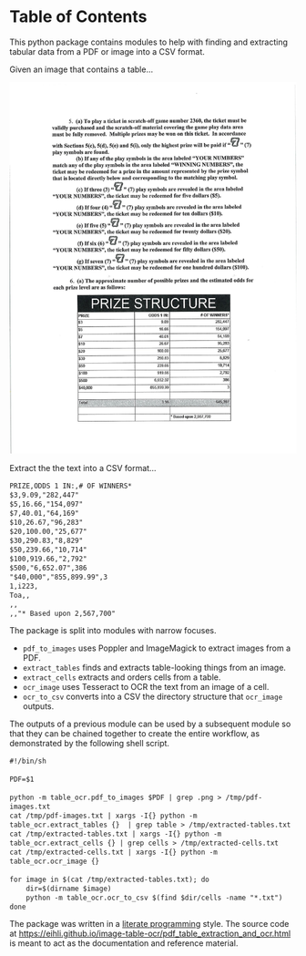 
# Table of Contents



This python package contains modules to help with finding and extracting tabular
data from a PDF or image into a CSV format.

Given an image that contains a table&#x2026;

![img](resources/examples/example-page.png)

Extract the the text into a CSV format&#x2026;

    PRIZE,ODDS 1 IN:,# OF WINNERS*
    $3,9.09,"282,447"
    $5,16.66,"154,097"
    $7,40.01,"64,169"
    $10,26.67,"96,283"
    $20,100.00,"25,677"
    $30,290.83,"8,829"
    $50,239.66,"10,714"
    $100,919.66,"2,792"
    $500,"6,652.07",386
    "$40,000","855,899.99",3
    1,i223,
    Toa,,
    ,,
    ,,"* Based upon 2,567,700"

The package is split into modules with narrow focuses.

-   `pdf_to_images` uses Poppler and ImageMagick to extract images from a PDF.
-   `extract_tables` finds and extracts table-looking things from an image.
-   `extract_cells` extracts and orders cells from a table.
-   `ocr_image` uses Tesseract to OCR the text from an image of a cell.
-   `ocr_to_csv` converts into a CSV the directory structure that `ocr_image` outputs.

The outputs of a previous module can be used by a subsequent module so that they
can be chained together to create the entire workflow, as demonstrated by the
following shell script.

    #!/bin/sh
    
    PDF=$1
    
    python -m table_ocr.pdf_to_images $PDF | grep .png > /tmp/pdf-images.txt
    cat /tmp/pdf-images.txt | xargs -I{} python -m table_ocr.extract_tables {}  | grep table > /tmp/extracted-tables.txt
    cat /tmp/extracted-tables.txt | xargs -I{} python -m table_ocr.extract_cells {} | grep cells > /tmp/extracted-cells.txt
    cat /tmp/extracted-cells.txt | xargs -I{} python -m table_ocr.ocr_image {}
    
    for image in $(cat /tmp/extracted-tables.txt); do
        dir=$(dirname $image)
        python -m table_ocr.ocr_to_csv $(find $dir/cells -name "*.txt")
    done

The package was written in a [literate programming](https://en.wikipedia.org/wiki/Literate_programming) style. The source code at
<https://eihli.github.io/image-table-ocr/pdf_table_extraction_and_ocr.html> is
meant to act as the documentation and reference material.

